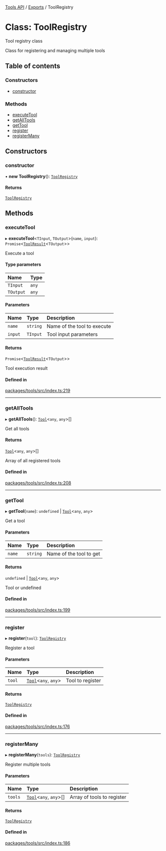 [Tools API](../../) / [Exports](../modules) / ToolRegistry

# Class: ToolRegistry

Tool registry class

Class for registering and managing multiple tools

## Table of contents

### Constructors

- [constructor](ToolRegistry#constructor)

### Methods

- [executeTool](ToolRegistry#executetool)
- [getAllTools](ToolRegistry#getalltools)
- [getTool](ToolRegistry#gettool)
- [register](ToolRegistry#register)
- [registerMany](ToolRegistry#registermany)

## Constructors

### constructor

• **new ToolRegistry**(): [`ToolRegistry`](ToolRegistry)

#### Returns

[`ToolRegistry`](ToolRegistry)

## Methods

### executeTool

▸ **executeTool**\<`TInput`, `TOutput`\>(`name`, `input`): `Promise`\<[`ToolResult`](../interfaces/ToolResult)\<`TOutput`\>\>

Execute a tool

#### Type parameters

| Name | Type |
| :------ | :------ |
| `TInput` | `any` |
| `TOutput` | `any` |

#### Parameters

| Name | Type | Description |
| :------ | :------ | :------ |
| `name` | `string` | Name of the tool to execute |
| `input` | `TInput` | Tool input parameters |

#### Returns

`Promise`\<[`ToolResult`](../interfaces/ToolResult)\<`TOutput`\>\>

Tool execution result

#### Defined in

[packages/tools/src/index.ts:219](https://github.com/woojubb/robota/blob/67406abb83c9116fb1693a24e5876025b7fb3063/packages/tools/src/index.ts#L219)

___

### getAllTools

▸ **getAllTools**(): [`Tool`](../interfaces/Tool)\<`any`, `any`\>[]

Get all tools

#### Returns

[`Tool`](../interfaces/Tool)\<`any`, `any`\>[]

Array of all registered tools

#### Defined in

[packages/tools/src/index.ts:208](https://github.com/woojubb/robota/blob/67406abb83c9116fb1693a24e5876025b7fb3063/packages/tools/src/index.ts#L208)

___

### getTool

▸ **getTool**(`name`): `undefined` \| [`Tool`](../interfaces/Tool)\<`any`, `any`\>

Get a tool

#### Parameters

| Name | Type | Description |
| :------ | :------ | :------ |
| `name` | `string` | Name of the tool to get |

#### Returns

`undefined` \| [`Tool`](../interfaces/Tool)\<`any`, `any`\>

Tool or undefined

#### Defined in

[packages/tools/src/index.ts:199](https://github.com/woojubb/robota/blob/67406abb83c9116fb1693a24e5876025b7fb3063/packages/tools/src/index.ts#L199)

___

### register

▸ **register**(`tool`): [`ToolRegistry`](ToolRegistry)

Register a tool

#### Parameters

| Name | Type | Description |
| :------ | :------ | :------ |
| `tool` | [`Tool`](../interfaces/Tool)\<`any`, `any`\> | Tool to register |

#### Returns

[`ToolRegistry`](ToolRegistry)

#### Defined in

[packages/tools/src/index.ts:176](https://github.com/woojubb/robota/blob/67406abb83c9116fb1693a24e5876025b7fb3063/packages/tools/src/index.ts#L176)

___

### registerMany

▸ **registerMany**(`tools`): [`ToolRegistry`](ToolRegistry)

Register multiple tools

#### Parameters

| Name | Type | Description |
| :------ | :------ | :------ |
| `tools` | [`Tool`](../interfaces/Tool)\<`any`, `any`\>[] | Array of tools to register |

#### Returns

[`ToolRegistry`](ToolRegistry)

#### Defined in

[packages/tools/src/index.ts:186](https://github.com/woojubb/robota/blob/67406abb83c9116fb1693a24e5876025b7fb3063/packages/tools/src/index.ts#L186)
